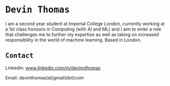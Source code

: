 # <samp> Devin Thomas </samp>

I am a second year student at Imperial College London, currently working at a 1st class honours in Computing (with AI and ML) and I aim to enter a role that challenges me to further my expertise as well as taking on increased responsibility in the world of machine learning. Based in London.

## <samp> Contact </samp>
LinkedIn: www.linkedin.com/in/devinvthomas

Email: devinthomas(at)gmail(dot)com

<!---
DevinThomas185/DevinThomas185 is a ✨ special ✨ repository because its `README.md` (this file) appears on your GitHub profile.
You can click the Preview link to take a look at your changes.
--->
